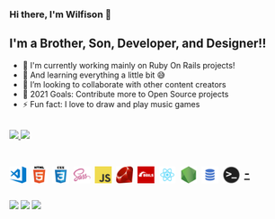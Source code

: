 ### Hi there, I'm Wilfison 👋


## I'm a Brother, Son, Developer, and Designer!!

- 🔭 I'm currently working mainly on Ruby On Rails projects!
- 🌱 And learning everything a little bit 😅
- 👯 I’m looking to collaborate with other content creators
- 🥅 2021 Goals: Contribute more to Open Source projects
- ⚡ Fun fact: I love to draw and play music games

<br/>
<div>
  <a href="https://github.com/wilfison">
  <img height="180em" src="https://github-readme-stats.vercel.app/api?username=wilfison&show_icons=true&theme=dracula&include_all_commits=true&count_private=true&hide_border=true"/>
  <img height="180em" src="https://github-readme-stats.vercel.app/api/top-langs/?username=wilfison&layout=compact&langs_count=7&theme=dracula&hide_border=true""/>
</div>

<br/>

<div style="display: inline_block">
<img align="left" alt="Visual Studio Code" width="30" src="https://github.com/github/explore/raw/main/topics/visual-studio-code/visual-studio-code.png" style="max-width:100%; margin-right: 8px;">

<img align="left" alt="HTML5" width="30" src="https://github.com/github/explore/raw/main/topics/html/html.png" style="max-width:100%; margin-right: 8px;">

<img align="left" alt="CSS3" width="30" src="https://github.com/github/explore/raw/main/topics/css/css.png" style="max-width:100%; margin-right: 8px;">

<img align="left" alt="Sass" width="30" src="https://github.com/github/explore/raw/main/topics/sass/sass.png" style="max-width:100%; margin-right: 8px;">

<img align="left" alt="JavaScript" width="30" src="https://github.com/github/explore/raw/main/topics/javascript/javascript.png" style="max-width:100%; margin-right: 8px;">

<img align="left" alt="Ruby" width="30" src="https://github.com/github/explore/raw/main/topics/ruby/ruby.png" style="max-width:100%; margin-right: 8px;">

<img align="left" alt="Ruby On Rails" width="30" src="https://github.com/github/explore/raw/main/topics/rails/rails.png" style="max-width:100%; margin-right: 8px;">

<img align="left" alt="React" width="30" src="https://github.com/github/explore/raw/main/topics/react/react.png" style="max-width:100%; margin-right: 8px;">

<img align="left" alt="Node.js" width="30" src="https://github.com/github/explore/raw/main/topics/nodejs/nodejs.png" style="max-width:100%; margin-right: 8px;">

<img align="left" alt="SQL" width="30" src="https://github.com/github/explore/raw/main/topics/sql/sql.png" style="max-width:100%; margin-right: 8px;">

<img align="left" alt="Shell Script" width="30" src="https://github.com/github/explore/raw/main/topics/terminal/terminal.png" style="max-width:100%; margin-right: 8px;">
  
</div>
  

## -
<br/>
 
<div style="display: block"> 
  <a href="https://instagram.com/wilfison" target="_blank"><img src="https://img.shields.io/badge/-Instagram-%23E4405F?style=for-the-badge&logo=instagram&logoColor=white" target="_blank"></a>
 <a href="https://discord.com/channels/@wilfison" target="_blank"><img src="https://img.shields.io/badge/Discord-7289DA?style=for-the-badge&logo=discord&logoColor=white" target="_blank"></a> 
  <a href="https://www.linkedin.com/in/wilfison" target="_blank"><img src="https://img.shields.io/badge/-LinkedIn-%230077B5?style=for-the-badge&logo=linkedin&logoColor=white" target="_blank"></a> 
</div>
